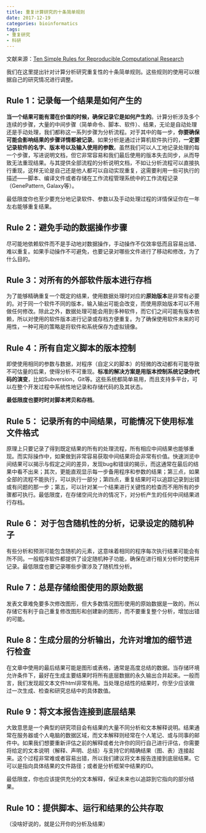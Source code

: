 ```yaml
---
title: 重复计算研究的十条简单规则
date: 2017-12-19
categories: bioinformatics
tags:
- 重复研究
- 科研
---
```


文献来源：[Ten Simple Rules for Reproducible Computational Research](http://journals.plos.org/ploscompbiol/article?id=10.1371/journal.pcbi.1003285)

我们在这里提出针对计算分析研究重复性的十条简单规则。这些规则的使用可以根据自己的研究情况进行调整。

<!-- more -->

## Rule 1：记录每一个结果是如何产生的

**当一个结果可能有潜在价值的时候，确保记录它是如何产生的**。计算分析涉及多个连续的步骤，大量的中间步骤（简单命令、脚本、软件）、结果，无论是自动处理还是手动处理，我们都称这一系列步骤为分析流程。对于其中的每一步，**你要确保可能会影响结果的步骤详情都被记录**。如果分析是通过计算机软件执行的，**一定要记录软件的名字、版本号以及输入使用的参数**。虽然我们可以人工地记录处理的每一个步骤，写进说明文档，但它非常容易和我们最后使用的版本失去同步，从而导致无法重现结果。与其提供全部流程的分析说明文档，不如让分析流程可以直接执行重现，这样无论是自己还是他人都可以自动实现重复，这需要利用一些可执行的描述——脚本、编译文件或者存储在工作流程管理系统中的工作流程记录（GenePattern, Galaxy等）。

最低限度你也至少要充分地记录软件、参数以及手动处理过程的详情保证你在一年左右能够重复结果。

## Rule 2：避免手动的数据操作步骤

尽可能地依赖软件而不是手动地对数据操作，手动操作不仅效率低而且容易出错、难以重复。如果手动操作不可避免，也要记录对哪些文件进行了移动和修改，为了什么目的。

## Rule 3：对所有的外部软件版本进行存档

为了能够精确重复一个既定的结果，使用数据处理时对应的**原始版本**是非常有必要的。对于同一个软件不同的版本，输入输出可能会改变，而使用原始版本可以不用做任何修改。除此之外，数据处理可能会用到多种软件，而它们之间可能有版本依赖，所以对使用的软件版本进行记录或存档方便重复。为了确保使用软件未来的可用性，一种可用的策略是将软件和系统保存为虚拟镜像。

## Rule 4：所有自定义脚本的版本控制

即使使用相同的参数与数据，对程序（自定义的脚本）的轻微的改动都有可能导致不可估量的后果，使得分析不可重现。**标准的解决方案是用版本控制系统记录你代码的演变**，比如Subversion，Git等。这些系统都简单易用，而且支持多平台，可以在整个开发过程中系统性地记录和存储代码的及其状态。

**最低限度也要时时对脚本拷贝和存档**。

## Rule 5： 记录所有的中间结果，可能情况下使用标准文件格式

原理上只要记录了得到既定结果的所有的处理流程，所有相应中间结果也能够重现。而实际操作中，如果做到非常容易获取中间结果将会非常有价值。快速浏览中间结果可以揭示与假定之间的差异，发现bug和错误的揭示，而这通常在最后的结果中看不出来；其次，更能直观显示每一步备用程序和参数的结果；第三点，如果全部的流程不能执行，可以执行一部分；第四点，重复结果时可以追踪记录到出错或有问题的那一步；第五，可以针对某一个结果进行关键性的检查而不用所有的步骤都可执行。最低限度，在存储空间允许的情况下，对分析产生的任何中间结果进行存档。

## Rule 6： 对于包含随机性的分析，记录设定的随机种子

有些分析和预测可能包含随机的元素，这意味着相同的程序每次执行结果可能会有所不同。一般程序软件都提供了设定随机种子功能，确保在进行相关分析时使用并记录。最低限度也要记录哪些步骤涉及了随机性分析。

## Rule 7：总是存储绘图使用的原始数据

发表文章难免要多次修改图形，但大多数情况图形使用的原始数据是一致的，所以存储它有利于自己重复修改图形和创建新的图形，而不要重复整个分析，增加出错的可能。

## Rule 8：生成分层的分析输出，允许对增加的细节进行检查

在文章中使用的最后结果可能是图形或表格，通常是高度总结的数据。当存储环境允许条件下，最好在生成主要结果时将所有底层数据的永久输出合并起来。一般而言，我们发现超文本文件html非常有用。当处理总结性的结果时，你至少应该做过一次生成、检查和研究总结中的具体数值。

## Rule 9：将文本报告连接到底层结果

大致意思是一个典型的研究项目会有结果的大量不同分析和文本解释说明。结果通常在服务器或个人电脑的数据区域，而文本解释则经常在个人笔记、或与同事的邮件中。如果我们想要重新评估之前的解释或者允许你的同行自己进行评估，你需要将给定的文本说明（解释、声明、总结）与支持它的精确结果（图、表）连接起来。这个过程非常难或者容易出错，所以我们建议将文本报告连接到底层结果。它可以是指向具体结果的文件路径；或者是分析框架中结果的ID。

最低限度，你也应该提供充分的文本解释，保证未来也以追踪到它指向的部分结果。


## Rule 10：提供脚本、运行和结果的公共存取

（没啥好说的，就是公开你的分析及结果）